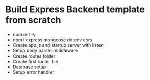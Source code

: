 # Build Express Backend template from scratch

- npm init -y
- npm i express mongoose dotenv cors
- Create app.js and startup server with listen
- Setup body parser middleware
- Create routes folder
- Create first router file
- Database setup
- Setup error handler
